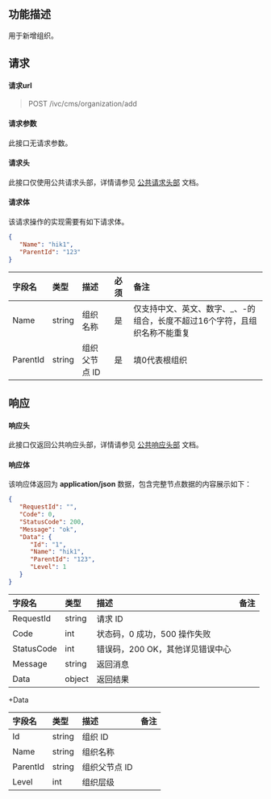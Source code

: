 ## 功能描述

用于新增组织。

## 请求

#### 请求url

> POST /ivc/cms/organization/add

#### 请求参数

此接口无请求参数。

#### 请求头

此接口仅使用公共请求头部，详情请参见 [公共请求头部](https://cloud.tencent.com/document/product/1344/50451) 文档。

#### 请求体

该请求操作的实现需要有如下请求体。

```json
{
   "Name": "hik1",
   "ParentId": "123"
}
```

| 字段名   | 类型   | 描述         | 必须 | 备注                                                         |
| :------- | :----- | :----------- | :--- | :----------------------------------------------------------- |
| Name     | string | 组织名称     | 是   | 仅支持中文、英文、数字、_、-的组合，长度不超过16个字符，且组织名称不能重复 |
| ParentId | string | 组织父节点 ID | 是   | 填0代表根组织                                                |

## 响应

#### 响应头

此接口仅返回公共响应头部，详情请参见 [公共响应头部](https://cloud.tencent.com/document/product/1344/50452) 文档。

#### 响应体

该响应体返回为 **application/json** 数据，包含完整节点数据的内容展示如下：

```json
{
   "RequestId": "",
   "Code": 0,
   "StatusCode": 200,
   "Message": "ok",
   "Data": {
      "Id": "1",
      "Name": "hik1",
      "ParentId": "123",
      "Level": 1
   }
}
```

| 字段名     | 类型   | 描述                             | 备注 |
| :--------- | :----- | :------------------------------- | :--- |
| RequestId  | string | 请求 ID                           |      |
| Code       | int    | 状态码，0 成功，500 操作失败     |      |
| StatusCode | int    | 错误码，200 OK，其他详见错误中心 |      |
| Message    | string | 返回消息                         |      |
| Data       | object | 返回结果                         |      |

+Data

| 字段名   | 类型   | 描述         | 备注 |
| :------- | :----- | :----------- | :--- |
| Id       | string | 组织 ID       |      |
| Name     | string | 组织名称     |      |
| ParentId | string | 组织父节点 ID |      |
| Level    | int    | 组织层级     |      |



